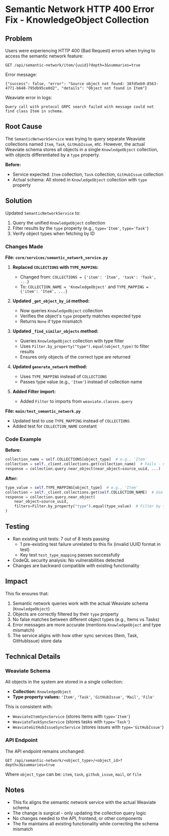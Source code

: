 # Semantic Network HTTP 400 Error Fix - KnowledgeObject Collection

## Problem
Users were experiencing HTTP 400 (Bad Request) errors when trying to access the semantic network feature:

```
GET /api/semantic-network/item/{uuid}?depth=3&summaries=true
```

Error message:
```
{"success": false, "error": "Source object not found: 38fd5eb9-8563-4771-b648-795db95ce0d2", "details": "Object not found in Item"}
```

Weaviate error in logs:
```
Query call with protocol GRPC search failed with message could not find class Item in schema.
```

## Root Cause
The `SemanticNetworkService` was trying to query separate Weaviate collections named `Item`, `Task`, `GitHubIssue`, etc. However, the actual Weaviate schema stores all objects in a single `KnowledgeObject` collection, with objects differentiated by a `type` property.

**Before:**
- Service expected: `Item` collection, `Task` collection, `GitHubIssue` collection
- Actual schema: All stored in `KnowledgeObject` collection with `type` property

## Solution
Updated `SemanticNetworkService` to:
1. Query the unified `KnowledgeObject` collection
2. Filter results by the `type` property (e.g., `type='Item'`, `type='Task'`)
3. Verify object types when fetching by ID

### Changes Made

**File: `core/services/semantic_network_service.py`**

1. **Replaced `COLLECTIONS` with `TYPE_MAPPING`:**
   - Changed from: `COLLECTIONS = {'item': 'Item', 'task': 'Task', ...}`
   - To: `COLLECTION_NAME = 'KnowledgeObject'` and `TYPE_MAPPING = {'item': 'Item', ...}`

2. **Updated `_get_object_by_id` method:**
   - Now queries `KnowledgeObject` collection
   - Verifies the object's `type` property matches expected type
   - Returns `None` if type mismatch

3. **Updated `_find_similar_objects` method:**
   - Queries `KnowledgeObject` collection with type filter
   - Uses `Filter.by_property("type").equal(object_type)` to filter results
   - Ensures only objects of the correct type are returned

4. **Updated `generate_network` method:**
   - Uses `TYPE_MAPPING` instead of `COLLECTIONS`
   - Passes type value (e.g., `'Item'`) instead of collection name

5. **Added Filter import:**
   - Added `Filter` to imports from `weaviate.classes.query`

**File: `main/test_semantic_network.py`**
- Updated test to use `TYPE_MAPPING` instead of `COLLECTIONS`
- Added test for `COLLECTION_NAME` constant

### Code Example

**Before:**
```python
collection_name = self.COLLECTIONS[object_type]  # e.g., 'Item'
collection = self._client.collections.get(collection_name)  # Fails - no 'Item' collection
response = collection.query.near_object(near_object=source_uuid, ...)
```

**After:**
```python
type_value = self.TYPE_MAPPING[object_type]  # e.g., 'Item'
collection = self._client.collections.get(self.COLLECTION_NAME)  # Use 'KnowledgeObject'
response = collection.query.near_object(
    near_object=source_uuid,
    filters=Filter.by_property("type").equal(type_value)  # Filter by type='Item'
)
```

## Testing
- Ran existing unit tests: 7 out of 8 tests passing
  - 1 pre-existing test failure unrelated to this fix (invalid UUID format in test)
  - Key test `test_type_mapping` passes successfully
- CodeQL security analysis: No vulnerabilities detected
- Changes are backward compatible with existing functionality

## Impact
This fix ensures that:
1. Semantic network queries work with the actual Weaviate schema (`KnowledgeObject`)
2. Objects are correctly filtered by their `type` property
3. No false matches between different object types (e.g., Items vs Tasks)
4. Error messages are more accurate (mentions `KnowledgeObject` and type mismatch)
5. The service aligns with how other sync services (Item, Task, GitHubIssue) store data

## Technical Details

### Weaviate Schema
All objects in the system are stored in a single collection:
- **Collection:** `KnowledgeObject`
- **Type property values:** `'Item'`, `'Task'`, `'GitHubIssue'`, `'Mail'`, `'File'`

This is consistent with:
- `WeaviateItemSyncService` (stores items with `type='Item'`)
- `WeaviateTaskSyncService` (stores tasks with `type='Task'`)
- `WeaviateGitHubIssueSyncService` (stores issues with `type='GitHubIssue'`)

### API Endpoint
The API endpoint remains unchanged:
```
GET /api/semantic-network/<object_type>/<object_id>?depth=3&summaries=true
```

Where `object_type` can be: `item`, `task`, `github_issue`, `mail`, or `file`

## Notes
- This fix aligns the semantic network service with the actual Weaviate schema
- The change is surgical - only updating the collection query logic
- No changes needed to the API, frontend, or other components
- The fix maintains all existing functionality while correcting the schema mismatch
